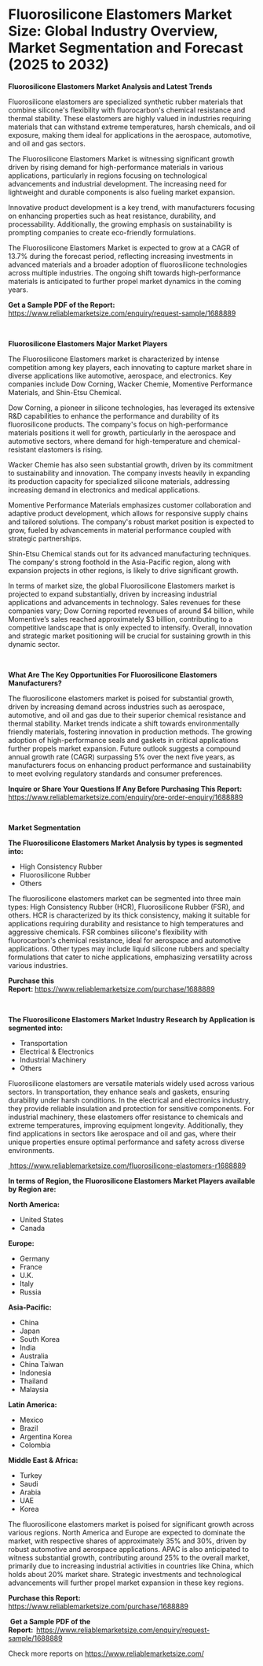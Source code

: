 <p><h1>Fluorosilicone Elastomers Market Size: Global Industry Overview, Market Segmentation and Forecast (2025 to 2032)</h1></p><p><strong>Fluorosilicone Elastomers Market Analysis and Latest Trends</strong></p>
<p><p>Fluorosilicone elastomers are specialized synthetic rubber materials that combine silicone's flexibility with fluorocarbon's chemical resistance and thermal stability. These elastomers are highly valued in industries requiring materials that can withstand extreme temperatures, harsh chemicals, and oil exposure, making them ideal for applications in the aerospace, automotive, and oil and gas sectors.</p><p>The Fluorosilicone Elastomers Market is witnessing significant growth driven by rising demand for high-performance materials in various applications, particularly in regions focusing on technological advancements and industrial development. The increasing need for lightweight and durable components is also fueling market expansion.</p><p>Innovative product development is a key trend, with manufacturers focusing on enhancing properties such as heat resistance, durability, and processability. Additionally, the growing emphasis on sustainability is prompting companies to create eco-friendly formulations. </p><p>The Fluorosilicone Elastomers Market is expected to grow at a CAGR of 13.7% during the forecast period, reflecting increasing investments in advanced materials and a broader adoption of fluorosilicone technologies across multiple industries. The ongoing shift towards high-performance materials is anticipated to further propel market dynamics in the coming years.</p></p>
<p><strong>Get a Sample PDF of the Report:&nbsp;</strong> <a href="https://www.reliablemarketsize.com/enquiry/request-sample/1688889?utm_campaign=3553&utm_medium=2&utm_source=Github&utm_content=ia&utm_term=26032025&utm_id=fluorosilicone-elastomers">https://www.reliablemarketsize.com/enquiry/request-sample/1688889</a></p>
<p>&nbsp;</p>
<p><strong>Fluorosilicone Elastomers Major Market Players</strong></p>
<p><p>The Fluorosilicone Elastomers market is characterized by intense competition among key players, each innovating to capture market share in diverse applications like automotive, aerospace, and electronics. Key companies include Dow Corning, Wacker Chemie, Momentive Performance Materials, and Shin-Etsu Chemical.</p><p>Dow Corning, a pioneer in silicone technologies, has leveraged its extensive R&D capabilities to enhance the performance and durability of its fluorosilicone products. The company's focus on high-performance materials positions it well for growth, particularly in the aerospace and automotive sectors, where demand for high-temperature and chemical-resistant elastomers is rising. </p><p>Wacker Chemie has also seen substantial growth, driven by its commitment to sustainability and innovation. The company invests heavily in expanding its production capacity for specialized silicone materials, addressing increasing demand in electronics and medical applications. </p><p>Momentive Performance Materials emphasizes customer collaboration and adaptive product development, which allows for responsive supply chains and tailored solutions. The company's robust market position is expected to grow, fueled by advancements in material performance coupled with strategic partnerships.</p><p>Shin-Etsu Chemical stands out for its advanced manufacturing techniques. The company's strong foothold in the Asia-Pacific region, along with expansion projects in other regions, is likely to drive significant growth.</p><p>In terms of market size, the global Fluorosilicone Elastomers market is projected to expand substantially, driven by increasing industrial applications and advancements in technology. Sales revenues for these companies vary; Dow Corning reported revenues of around $4 billion, while Momentive’s sales reached approximately $3 billion, contributing to a competitive landscape that is only expected to intensify. Overall, innovation and strategic market positioning will be crucial for sustaining growth in this dynamic sector.</p></p>
<p>&nbsp;</p>
<p><strong>What Are The Key Opportunities For Fluorosilicone Elastomers Manufacturers?</strong></p>
<p><p>The fluorosilicone elastomers market is poised for substantial growth, driven by increasing demand across industries such as aerospace, automotive, and oil and gas due to their superior chemical resistance and thermal stability. Market trends indicate a shift towards environmentally friendly materials, fostering innovation in production methods. The growing adoption of high-performance seals and gaskets in critical applications further propels market expansion. Future outlook suggests a compound annual growth rate (CAGR) surpassing 5% over the next five years, as manufacturers focus on enhancing product performance and sustainability to meet evolving regulatory standards and consumer preferences.</p></p>
<p><strong>Inquire or Share Your Questions If Any Before Purchasing This Report:</strong> <a href="https://www.reliablemarketsize.com/enquiry/pre-order-enquiry/1688889?utm_campaign=3553&utm_medium=2&utm_source=Github&utm_content=ia&utm_term=26032025&utm_id=fluorosilicone-elastomers">https://www.reliablemarketsize.com/enquiry/pre-order-enquiry/1688889</a></p>
<p>&nbsp;</p>
<p><strong>Market Segmentation</strong></p>
<p><strong>The Fluorosilicone Elastomers Market Analysis by types is segmented into:</strong></p>
<p><ul><li>High Consistency Rubber</li><li>Fluorosilicone Rubber</li><li>Others</li></ul></p>
<p><p>The fluorosilicone elastomers market can be segmented into three main types: High Consistency Rubber (HCR), Fluorosilicone Rubber (FSR), and others. HCR is characterized by its thick consistency, making it suitable for applications requiring durability and resistance to high temperatures and aggressive chemicals. FSR combines silicone's flexibility with fluorocarbon's chemical resistance, ideal for aerospace and automotive applications. Other types may include liquid silicone rubbers and specialty formulations that cater to niche applications, emphasizing versatility across various industries.</p></p>
<p><strong>Purchase this Report:&nbsp;</strong><a href="https://www.reliablemarketsize.com/purchase/1688889?utm_campaign=3553&utm_medium=2&utm_source=Github&utm_content=ia&utm_term=26032025&utm_id=fluorosilicone-elastomers">https://www.reliablemarketsize.com/purchase/1688889</a></p>
<p>&nbsp;</p>
<p><strong>The Fluorosilicone Elastomers Market Industry Research by Application is segmented into:</strong></p>
<p><ul><li>Transportation</li><li>Electrical & Electronics</li><li>Industrial Machinery</li><li>Others</li></ul></p>
<p><p>Fluorosilicone elastomers are versatile materials widely used across various sectors. In transportation, they enhance seals and gaskets, ensuring durability under harsh conditions. In the electrical and electronics industry, they provide reliable insulation and protection for sensitive components. For industrial machinery, these elastomers offer resistance to chemicals and extreme temperatures, improving equipment longevity. Additionally, they find applications in sectors like aerospace and oil and gas, where their unique properties ensure optimal performance and safety across diverse environments.</p></p>
<p><a href="https://www.reliablemarketsize.com/fluorosilicone-elastomers-r1688889?utm_campaign=3553&utm_medium=2&utm_source=Github&utm_content=ia&utm_term=26032025&utm_id=fluorosilicone-elastomers">&nbsp;https://www.reliablemarketsize.com/fluorosilicone-elastomers-r1688889</a></p>
<p><strong>In terms of Region, the Fluorosilicone Elastomers Market Players available by Region are:</strong></p>
<p>
    <p> <strong> North America: </strong>
        <ul>
            <li>United States</li>
            <li>Canada</li>
        </ul>
        </p> 
    <p> <strong> Europe: </strong>
        <ul>
            <li>Germany</li>
            <li>France</li>
            <li>U.K.</li>
            <li>Italy</li>
            <li>Russia</li>
        </ul>
        </p> 
    <p> <strong> Asia-Pacific: </strong>
        <ul>
            <li>China</li>
            <li>Japan</li>
            <li>South Korea</li>
            <li>India</li>
            <li>Australia</li>
            <li>China Taiwan</li>
            <li>Indonesia</li>
            <li>Thailand</li>
            <li>Malaysia</li>
        </ul>
        </p> 
    <p> <strong> Latin America: </strong>
        <ul>
            <li>Mexico</li>
            <li>Brazil</li>
            <li>Argentina Korea</li>
            <li>Colombia</li>
        </ul>
        </p> 
    <p> <strong> Middle East & Africa: </strong>
        <ul>
            <li>Turkey</li>
            <li>Saudi</li>
            <li>Arabia</li>
            <li>UAE</li>
            <li>Korea</li>
        </ul>
    </p>
    </p>
<p><p>The fluorosilicone elastomers market is poised for significant growth across various regions. North America and Europe are expected to dominate the market, with respective shares of approximately 35% and 30%, driven by robust automotive and aerospace applications. APAC is also anticipated to witness substantial growth, contributing around 25% to the overall market, primarily due to increasing industrial activities in countries like China, which holds about 20% market share. Strategic investments and technological advancements will further propel market expansion in these key regions.</p></p>
<p><strong>Purchase this Report: </strong><a href="https://www.reliablemarketsize.com/purchase/1688889?utm_campaign=3553&utm_medium=2&utm_source=Github&utm_content=ia&utm_term=26032025&utm_id=fluorosilicone-elastomers">https://www.reliablemarketsize.com/purchase/1688889</a></p>
<p>&nbsp;<strong>Get a Sample PDF of the Report:&nbsp;&nbsp;</strong><a href="https://www.reliablemarketsize.com/enquiry/request-sample/1688889?utm_campaign=3553&utm_medium=2&utm_source=Github&utm_content=ia&utm_term=26032025&utm_id=fluorosilicone-elastomers">https://www.reliablemarketsize.com/enquiry/request-sample/1688889</a></p>
<p><strong></strong></p>
<p>Check more reports on <a href="https://www.reliablemarketsize.com/?utm_campaign=3553&utm_medium=2&utm_source=Github&utm_content=ia&utm_term=26032025&utm_id=fluorosilicone-elastomers">https://www.reliablemarketsize.com/</a></p>